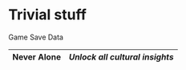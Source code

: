 # Trivial stuff #

Game Save Data

| Never Alone | _Unlock all cultural insights_ |
|:------------|:-------------------------------|